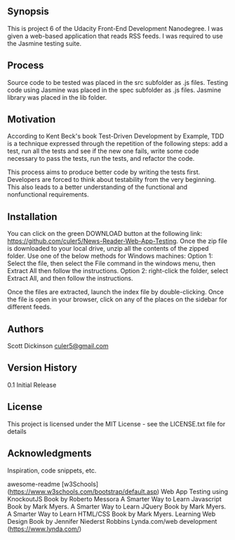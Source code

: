 ## Synopsis

This is project 6 of the Udacity Front-End Development Nanodegree. I was given a web-based application that reads RSS feeds. I was required to use the Jasmine testing suite.
## Process

Source code to be tested was placed in the src subfolder as .js files. Testing code using Jasmine was placed in the spec subfolder as .js files. Jasmine library was placed in the lib folder.

## Motivation

According to Kent Beck's book Test-Driven Development by Example, TDD is a technique expressed through the repetition of the following steps: add a test, run all the tests and see if the new one fails, write some code necessary to pass the tests, run the tests, and refactor the code.

This process aims to produce better code by writing the tests first. Developers are forced to think about testability from the very beginning. This also leads to a better understanding of the functional and nonfunctional requirements.

## Installation

You can click on the green DOWNLOAD button at the following link: https://github.com/culer5/News-Reader-Web-App-Testing. Once the zip file is downloaded to your local drive, unzip all the contents of the zipped folder. Use one of the below methods for Windows machines: Option 1: Select the file, then select the File command in the windows menu, then Extract All then follow the instructions. Option 2: right-click the folder, select Extract All, and then follow the instructions.

Once the files are extracted, launch the index file by double-clicking. Once the file is open in your browser, click on any of the places on the sidebar for different feeds. 



## Authors
Scott Dickinson culer5@gmail.com

## Version History
0.1
Initial Release

## License
This project is licensed under the MIT License - see the LICENSE.txt file for details

## Acknowledgments
Inspiration, code snippets, etc.

awesome-readme
[w3Schools] (https://www.w3schools.com/bootstrap/default.asp)
Web App Testing using KnockoutJS Book by Roberto Messora
A Smarter Way to Learn Javascript Book by Mark Myers.
A Smarter Way to Learn JQuery Book by Mark Myers.
A Smarter Way to Learn HTML/CSS Book by Mark Myers.
Learning Web Design Book by Jennifer Niederst Robbins
Lynda.com/web development (https://www.lynda.com/)
